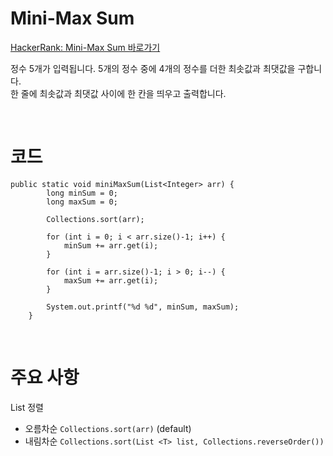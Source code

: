 # Mini-Max Sum
[HackerRank: Mini-Max Sum 바로가기](https://www.hackerrank.com/challenges/one-week-preparation-kit-mini-max-sum/problem?h_l=interview&isFullScreen=true&playlist_slugs%5B%5D%5B%5D=preparation-kits&playlist_slugs%5B%5D%5B%5D=one-week-preparation-kit&playlist_slugs%5B%5D%5B%5D=one-week-day-one)

정수 5개가 입력됩니다. 5개의 정수 중에 4개의 정수를 더한 최솟값과 최댓값을 구합니다.  
한 줄에 최솟값과 최댓값 사이에 한 칸을 띄우고 출력합니다.

<br>

# 코드
```
public static void miniMaxSum(List<Integer> arr) {
        long minSum = 0;
        long maxSum = 0;
        
        Collections.sort(arr);
        
        for (int i = 0; i < arr.size()-1; i++) {
            minSum += arr.get(i);
        }
        
        for (int i = arr.size()-1; i > 0; i--) {
            maxSum += arr.get(i);
        }
        
        System.out.printf("%d %d", minSum, maxSum);
    }
```

<br>

# 주요 사항
List 정렬
  - 오름차순 `Collections.sort(arr)` (default)
  - 내림차순 `Collections.sort(List <T> list, Collections.reverseOrder())`